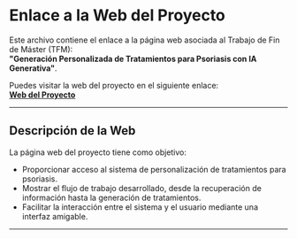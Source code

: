 # **Enlace a la Web del Proyecto**

Este archivo contiene el enlace a la página web asociada al Trabajo de Fin de Máster (TFM):  
**"Generación Personalizada de Tratamientos para Psoriasis con IA Generativa"**.

Puedes visitar la web del proyecto en el siguiente enlace:  
[**Web del Proyecto**](https://iaenpsoriasis.pythonanywhere.com/?id=juanjo_amoros)

---

## **Descripción de la Web**

La página web del proyecto tiene como objetivo:
- Proporcionar acceso al sistema de personalización de tratamientos para psoriasis.
- Mostrar el flujo de trabajo desarrollado, desde la recuperación de información hasta la generación de tratamientos.
- Facilitar la interacción entre el sistema y el usuario mediante una interfaz amigable.

---
